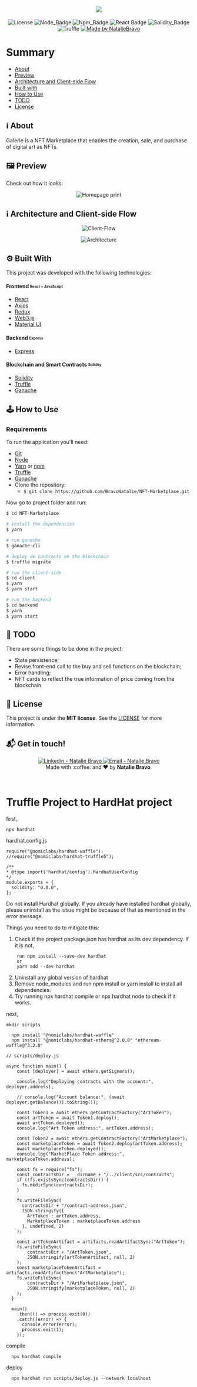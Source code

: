 <h1 align=center>
<img src="https://res.cloudinary.com/nataliebravo/image/upload/v1630406853/NFT/banner_npzzzz.png" />
</h1>

<div align="center">
  
![License](https://img.shields.io/badge/license-MIT-737CA1?style=flat-square) 
![Node_Badge](https://img.shields.io/badge/node-14.16.1-green?style=flat-square)
![Npm_Badge](https://img.shields.io/badge/npm-6.14.12-yellow?style=flat-square)
![React Badge](https://img.shields.io/badge/React-17.0.2-45b8d8?style=flat-square)
![Solidity_Badge](https://img.shields.io/badge/Solidity-%5E8.0.0-363636?style=flat-square)
![Truffle](https://img.shields.io/badge/Truffle-5.3.14-F0E8E0?style=flat-square)
[![Made by NatalieBravo](https://img.shields.io/badge/made%20by-NatalieBravo-blueviolet?style=flat-square)](https://www.linkedin.com/in/nataliebravo/)
</div>

# Summary

- [About](#about)
- [Preview](#preview)
- [Architecture and Client-side Flow](#architecture)
- [Built with](#technologies)
- [How to Use](#how-to-use)
- [TODO](#todo)
- [License](#license)

<a id='about'/>

## :information_source: About

Galerie is a NFT Marketplace that enables the creation, sale, and purchase of digital art as NFTs.


<a id='preview'/>

## :framed_picture: Preview

Check out how it looks:

<p align="center">
 <img alt="Homepage print"   src="https://res.cloudinary.com/nataliebravo/image/upload/v1630412771/NFT/galerie-homepage_kznhvx.png" >
<p />

<a id='architecture' />

## :information_source: Architecture and Client-side Flow

<p align="center">
  <img alt="Client-Flow"src="https://res.cloudinary.com/nataliebravo/image/upload/v1626701427/NFT/client-side-flow_iqhq9a.png">
<p />

<p align="center">
  <img alt="Architecture"src="https://res.cloudinary.com/nataliebravo/image/upload/v1626701440/NFT/arquitechure_hunzuw.png">
<p />


<a id='technologies'/>

## :gear: Built With

This project was developed with the following technologies:

#### **Frontend** <sub><sup>React + JavaScript</sup></sub>
  - [React](https://pt-br.reactjs.org/)
  - [Axios](https://github.com/axios/axios)
  - [Redux](https://redux.js.org/)
  - [Web3.js](https://web3js.readthedocs.io/en/v1.3.4/)
  - [Material UI](https://material-ui.com/pt/)

#### **Backend** <sub><sup>Express</sup></sub>
  - [Express](https://expressjs.com/pt-br/)
 
#### **Blockchain and Smart Contracts** <sub><sup>Solidity</sup></sub>
  - [Solidity](https://docs.soliditylang.org/)
  - [Truffle](https://www.trufflesuite.com/)
  - [Ganache](https://www.trufflesuite.com/ganache)


<a id='how-to-use'/>

## :joystick: How to Use

### Requirements

To run the application you'll need:
* [Git](https://git-scm.com)
* [Node](https://nodejs.org/)
* [Yarn](https://yarnpkg.com/) or [npm](https://www.npmjs.com/)
* [Truffle](https://www.trufflesuite.com/)
* [Ganache](https://www.trufflesuite.com/ganache)
* Clone the repository:
  * ```$ git clone https://github.com/BravoNatalie/NFT-Marketplace.git ```


Now go to project folder and run:


```bash
$ cd NFT-Marketplace

# install the dependencies
$ yarn

# run ganache
$ ganache-cli

# deploy de contracts on the blockchain
$ truffle migrate

# run the client-side
$ cd client
$ yarn
$ yarn start

# run the backend
$ cd backend
$ yarn
$ yarn start
```

<a id='todo'/>

## :page_with_curl: TODO

There are some things to be done in the project:
  - State persistence;
  - Revise front-end call to the buy and sell functions on the blockchain;
  - Error handling;
  - NFT cards to reflect the true information of price coming from the blockchain.

<a id='license'/>

## :page_with_curl: License

This project is under the **MIT license**. See the [LICENSE](https://github.com/BravoNatalie/NFT-Marketplace/blob/master/LICENSE) for more information.


## :mailbox_with_mail: Get in touch!

<p align="center">
<a href="https://www.linkedin.com/in/nataliebravo/" target="_blank" >
  <img alt="Linkedin - Natalie Bravo" src="https://img.shields.io/badge/Linkedin--%23F8952D?style=social&logo=linkedin">
</a>
<a href="mailto:natalie.bravo@ice.ufjf.br" target="_blank" >
  <img alt="Email - Natalie Bravo" src="https://img.shields.io/badge/Email--%23F8952D?style=social&logo=gmail">
</a> 
<br/>
  Made with :coffee: and ❤️ by <b>Natalie Bravo</b>.
<p/>




<br/>

# Truffle Project to HardHat project

  first,

  ```
  npx hardhat
  ```

  hardhat.config.js
  
  ```
  require("@nomiclabs/hardhat-waffle");
  //require("@nomiclabs/hardhat-truffle5"); 

  /**
  * @type import('hardhat/config').HardhatUserConfig
  */
  module.exports = {
    solidity: "0.8.0",
  };

  ```

Do not install Hardhat globally. If you already have installed hardhat globally, please uninstall as the issue might be because of that as mentioned in the error message.

Things you need to do to mitigate this:

1. Check if the project package.json has hardhat as its dev dependency. If it is not, 
```
    run npm install --save-dev hardhat 
    or 
    yarn add --dev hardhat
```
2. Uninstall any global version of hardhat
3. Remove node_modules and run npm install or yarn install to install all dependencies.
4. Try running npx hardhat compile or npx hardhat node to check if it works.



next,
```
mkdir scripts
```

```
  npm install "@nomiclabs/hardhat-waffle"
  npm install "@nomiclabs/hardhat-ethers@^2.0.0" "ethereum-waffle@^3.2.0"
```

```
// scripts/deploy.js

async function main() {
    const [deployer] = await ethers.getSigners();
  
    console.log("Deploying contracts with the account:", deployer.address);
  
    // console.log("Account balance:", (await deployer.getBalance()).toString());
  
    const Token1 = await ethers.getContractFactory("ArtToken");
    const artToken = await Token1.deploy();
    await artToken.deployed();
    console.log("Art Token address:", artToken.address);

    const Token2 = await ethers.getContractFactory("ArtMarketplace");
    const marketplaceToken = await Token2.deploy(artToken.address);
    await marketplaceToken.deployed();
    console.log("MarketPlace Token address:", marketplaceToken.address);

    const fs = require("fs");
    const contractsDir = __dirname + "/../client/src/contracts";
    if (!fs.existsSync(contractsDir)) {
      fs.mkdirSync(contractsDir);
    }

    fs.writeFileSync(
      contractsDir + "/contract-address.json",
      JSON.stringify({ 
        ArtToken : artToken.address,
        MarketplaceToken : marketplaceToken.address
      }, undefined, 2)
    );

    const artTokenArtifact = artifacts.readArtifactSync("ArtToken");
    fs.writeFileSync(
        contractsDir + "/ArtToken.json",
        JSON.stringify(artTokenArtifact, null, 2)
    );
    const marketplaceTokenArtifact = artifacts.readArtifactSync("ArtMarketplace");
    fs.writeFileSync(
        contractsDir + "/ArtMarketplace.json",
        JSON.stringify(marketplaceToken, null, 2)
    );
  }
  
  main()
    .then(() => process.exit(0))
    .catch((error) => {
      console.error(error);
      process.exit(1);
    });
```



compile

```
  npx hardhat compile
```


deploy

```
  npx hardhat run scripts/deploy.js --network localhost
```